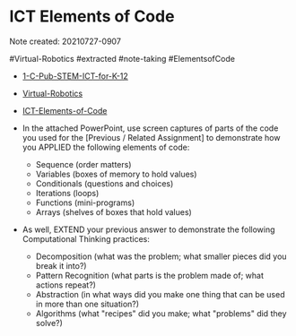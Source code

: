 # ICT Elements of Code

Note created: 20210727-0907

#Virtual-Robotics #extracted #note-taking #ElementsofCode 

- [1-C-Pub-STEM-ICT-for-K-12](1-C-Pub-STEM-ICT-for-K-12.md)
- [Virtual-Robotics](Virtual-Robotics.md)
- [ICT-Elements-of-Code](ICT-Elements-of-Code.md)

- In the attached PowerPoint, use screen captures of parts of the code you used for the \[Previous / Related Assignment] to demonstrate how you APPLIED the following elements of code:
	- Sequence (order matters)
	- Variables (boxes of memory to hold values)
	- Conditionals (questions and choices)
	- Iterations (loops)
	- Functions (mini-programs)
	- Arrays (shelves of boxes that hold values)

- As well, EXTEND your previous answer to demonstrate the following Computational Thinking practices:
	- Decomposition (what was the problem; what smaller pieces did you break it into?)
	- Pattern Recognition (what parts is the problem made of; what actions repeat?)
	- Abstraction (in what ways did you make one thing that can be used in more than one situation?)
	- Algorithms (what "recipes" did you make; what "problems" did they solve?)
